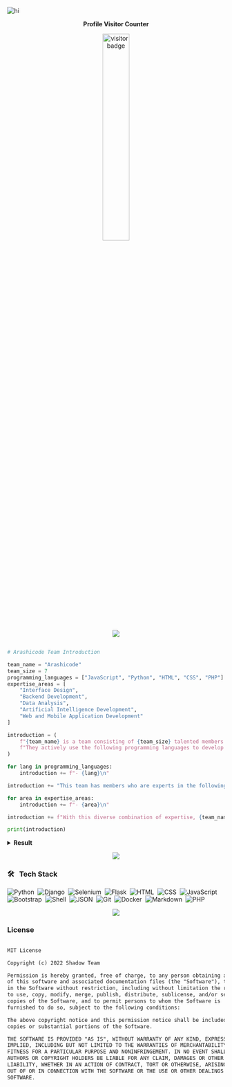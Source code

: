 ![hi](https://telegra.ph/file/1b42576d300910dcf1fea.png)

<p align="center"><b>Profile Visitor Counter</b></p>
<p align="center"><img src="https://profile-counter.glitch.me/arashi/count.svg" alt="visitor badge" width="35%"></p>


<p  align="center">
<img src="https://user-images.githubusercontent.com/73097560/115834477-dbab4500-a447-11eb-908a-139a6edaec5c.gif">             
<br>

```python

# Arashicode Team Introduction

team_name = "Arashicode"
team_size = 7
programming_languages = ["JavaScript", "Python", "HTML", "CSS", "PHP"]
expertise_areas = [
    "Interface Design",
    "Backend Development",
    "Data Analysis",
    "Artificial Intelligence Development",
    "Web and Mobile Application Development"
]

introduction = (
    f"{team_name} is a team consisting of {team_size} talented members with diverse skills. "
    f"They actively use the following programming languages to develop various creative and innovative projects:\n"
)

for lang in programming_languages:
    introduction += f"- {lang}\n"

introduction += "This team has members who are experts in the following areas:\n"

for area in expertise_areas:
    introduction += f"- {area}\n"

introduction += f"With this diverse combination of expertise, {team_name} is able to create unique and effective software solutions."

print(introduction)

``` 
<details><summary><b> Result </b></summary><br>

```python

Arashicode is a team consisting of 7 talented members with diverse skills. They actively use the following programming languages to develop various creative and innovative projects:

- JavaScript
- Python
- HTML
- CSS
- PHP

This team has members who are experts in the following areas:

- Interface Design
- Backend Development
- Data Analysis
- Artificial Intelligence Development
- Web and Mobile Application Development

With this diverse combination of expertise, Arashicode is able to create unique and effective software solutions.
```

</details>

<p  align="center">
<img src="https://user-images.githubusercontent.com/73097560/115834477-dbab4500-a447-11eb-908a-139a6edaec5c.gif">             
<br>

### 🛠️  &nbsp;Tech Stack

![Python](https://img.shields.io/badge/-Python-05122A?style=flat&logo=python)&nbsp;
![Django](https://img.shields.io/badge/-Django-05122A?style=flat&logo=django&logoColor=092E20)&nbsp;
![Selenium](https://img.shields.io/badge/-Selenium-05122A?style=flat&logo=selenium&logoColor=selenium)&nbsp;
![Flask](https://img.shields.io/badge/-Flask-05122A?style=flat&logo=flask)&nbsp;
![HTML](https://img.shields.io/badge/-HTML-05122A?style=flat&logo=HTML5)&nbsp;
![CSS](https://img.shields.io/badge/-CSS-05122A?style=flat&logo=CSS3&logoColor=1572B6)&nbsp;
![JavaScript](https://img.shields.io/badge/-JavaScript-05122A?style=flat&logo=javascript)&nbsp;
![Bootstrap](https://img.shields.io/badge/-Bootstrap-05122A?style=flat&logo=bootstrap&logoColor=563D7C)&nbsp;
![Shell](https://img.shields.io/badge/-Shell-05122A?style=flat&logo=shell)&nbsp;
![JSON](https://img.shields.io/badge/-JSON-05122A?style=flat&logo=json&logoColor=000000)&nbsp;
![Git](https://img.shields.io/badge/-Git-05122A?style=flat&logo=git)&nbsp;
![Docker](https://img.shields.io/badge/-Docker-05122A?style=flat&logo=docker)&nbsp;
![Markdown](https://img.shields.io/badge/-Markdown-05122A?style=flat&logo=markdown)&nbsp;
![PHP](https://img.shields.io/badge/-PHP-05122A?style=flat&logo=php&logoColor=007ACC)&nbsp;

<p  align="center">
<img src="https://user-images.githubusercontent.com/73097560/115834477-dbab4500-a447-11eb-908a-139a6edaec5c.gif">             
<br>

### License
```diff

MIT License

Copyright (c) 2022 Shadow Team 

Permission is hereby granted, free of charge, to any person obtaining a copy
of this software and associated documentation files (the "Software"), to deal
in the Software without restriction, including without limitation the rights
to use, copy, modify, merge, publish, distribute, sublicense, and/or sell
copies of the Software, and to permit persons to whom the Software is
furnished to do so, subject to the following conditions:

The above copyright notice and this permission notice shall be included in all
copies or substantial portions of the Software.

THE SOFTWARE IS PROVIDED "AS IS", WITHOUT WARRANTY OF ANY KIND, EXPRESS OR
IMPLIED, INCLUDING BUT NOT LIMITED TO THE WARRANTIES OF MERCHANTABILITY,
FITNESS FOR A PARTICULAR PURPOSE AND NONINFRINGEMENT. IN NO EVENT SHALL THE
AUTHORS OR COPYRIGHT HOLDERS BE LIABLE FOR ANY CLAIM, DAMAGES OR OTHER
LIABILITY, WHETHER IN AN ACTION OF CONTRACT, TORT OR OTHERWISE, ARISING FROM,
OUT OF OR IN CONNECTION WITH THE SOFTWARE OR THE USE OR OTHER DEALINGS IN THE
SOFTWARE.
```

